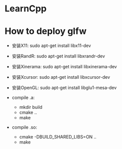 # LearnCpp

# How to deploy glfw
  - 安装X11: sudo apt-get install libx11-dev
  - 安装RandR: sudo apt-get install libxrandr-dev
  - 安装Xinerama: sudo apt-get install libxinerama-dev
  - 安装Xcursor: sudo apt-get install libxcursor-dev
  - 安装OpenGL: sudo apt-get install libglu1-mesa-dev

  - compile .a: 
    - mkdir build
    - cmake ..
    - make
  - compile .so:
    - cmake -DBUILD_SHARED_LIBS=ON ..
    - make 
